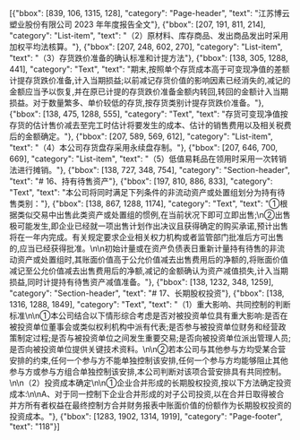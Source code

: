 [{"bbox": [839, 106, 1315, 128], "category": "Page-header", "text": "江苏博云塑业股份有限公司 2023 年年度报告全文"}, {"bbox": [207, 191, 811, 214], "category": "List-item", "text": "（2）原材料、库存商品、发出商品发出时采用加权平均法核算。"}, {"bbox": [207, 248, 602, 270], "category": "List-item", "text": "（3）存货跌价准备的确认标准和计提方法"}, {"bbox": [138, 305, 1288, 441], "category": "Text", "text": "期末,按照单个存货成本高于可变现净值的差额计提存货跌价准备,计入当期损益;以前减记存货价值的影响因素已经消失的,减记的金额应当予以恢复,并在原已计提的存货跌价准备金额内转回,转回的金额计入当期损益。对于数量繁多、单价较低的存货,按存货类别计提存货跌价准备。"}, {"bbox": [138, 475, 1288, 555], "category": "Text", "text": "存货可变现净值按存货的估计售价减去至完工时估计将要发生的成本、估计的销售费用以及相关税费后的金额确定。"}, {"bbox": [207, 589, 569, 612], "category": "List-item", "text": "（4）本公司存货盘存采用永续盘存制。"}, {"bbox": [207, 646, 700, 669], "category": "List-item", "text": "（5）低值易耗品在领用时采用一次转销法进行摊销。"}, {"bbox": [138, 727, 348, 754], "category": "Section-header", "text": "# 16、持有待售资产"}, {"bbox": [197, 810, 886, 833], "category": "Text", "text": "本公司将同时满足下列条件的非流动资产或处置组划分为持有待售类别："}, {"bbox": [138, 867, 1288, 1174], "category": "Text", "text": "①根据类似交易中出售此类资产或处置组的惯例,在当前状况下即可立即出售;\n②出售极可能发生,即企业已经就一项出售计划作出决议且获得确定的购买承诺,预计出售将在一年内完成。有关规定要求企业相关权力机构或者监管部门批准后方可出售的,应当已经获得批准。\n\n初始计量或在资产负债表日重新计量持有待售的非流动资产或处置组时,其账面价值高于公允价值减去出售费用后的净额的,将账面价值减记至公允价值减去出售费用后的净额,减记的金额确认为资产减值损失,计入当期损益,同时计提持有待售资产减值准备。"}, {"bbox": [138, 1232, 348, 1259], "category": "Section-header", "text": "# 17、长期股权投资"}, {"bbox": [138, 1316, 1288, 1849], "category": "Text", "text": "（1）重大影响、共同控制的判断标准\n\n①本公司结合以下情形综合考虑是否对被投资单位具有重大影响:是否在被投资单位董事会或类似权利机构中派有代表;是否参与被投资单位财务和经营政策制定过程;是否与被投资单位之间发生重要交易;是否向被投资单位派出管理人员;是否向被投资单位提供关键技术资料。\n\n②若本公司与其他参与方均受某合营安排的约束,任何一个参与方不能单独控制该安排,任何一个参与方均能够阻止其他参与方或参与方组合单独控制该安排,本公司判断对该项合营安排具有共同控制。\n\n（2）投资成本确定\n\n①企业合并形成的长期股权投资,按以下方法确定投资成本:\n\nA、对于同一控制下企业合并形成的对子公司投资,以在合并日取得被合并方所有者权益在最终控制方合并财务报表中账面价值的份额作为长期股权投资的投资成本。"}, {"bbox": [1283, 1902, 1314, 1919], "category": "Page-footer", "text": "118"}]